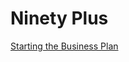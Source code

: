 # Ninety Plus

[Starting the Business Plan](Ninety%20Plus%20013b4c9d196c42e9897ccb0e655f1f23/Starting%20the%20Business%20Plan%20239a5317e4a64a4199e6b2061abae984.md)